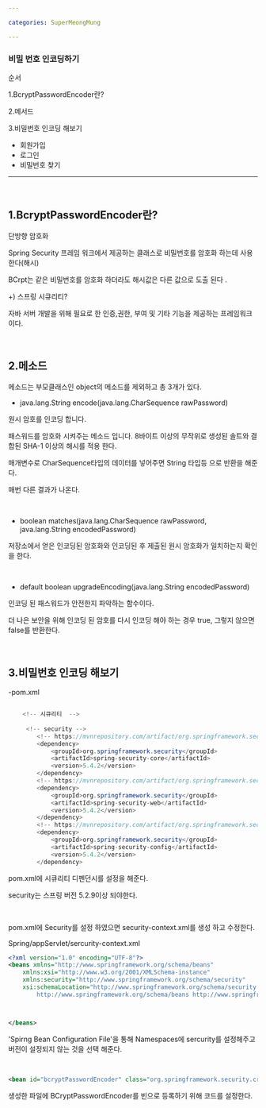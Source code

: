 ```yaml
---

categories: SuperMeongMung

---
```




### 비밀 번호 인코딩하기 

순서

1.BcryptPasswordEncoder란?

2.메서드 

3.비밀번호 인코딩 해보기
 - 회원가입
 - 로그인
 - 비밀번호 찾기


-----

&nbsp;

1.BcryptPasswordEncoder란?
---

단방향 암호화

Spring Security 프레임 워크에서 제공하는 클래스로 비밀번호를 암호화 하는데 사용한다(해시)


BCrpt는 같은 비밀번호를 암호화 하더라도 해시값은 다른 값으로 도출 된다 .



+) 스프링 시큐리티?

자바 서버 개발을 위해 필요로 한 인증,권한, 부여 및 기타 기능을 제공하는 프레임워크이다.



&nbsp;

2.메소드 
---

메소드는 부모클래스인 object의 메소드를 제외하고 총 3개가 있다.

- java.lang.String	encode​(java.lang.CharSequence rawPassword)

원시 암호를 인코딩 합니다.

패스워드를 암호화 시켜주는 메소드 입니다. 8바이트 이상의 무작위로 생성된 솔트와 결합된 SHA-1 이상의 해시를 적용 한다.

매개변수로 CharSequence타입의 데이터를 넣어주면 String 타입등 으로 반환을 해준다.

매번 다른 결과가 나온다.

&nbsp;

- boolean	matches​(java.lang.CharSequence rawPassword, java.lang.String encodedPassword)


저장소에서 얻은 인코딩된 암호화와 인코딩된 후 제출된 원시 암호화가 일치하는지 확인을 한다.

&nbsp;

- default boolean	upgradeEncoding​(java.lang.String encodedPassword)

인코딩 된 패스워드가 안전한지 파악하는 함수이다.

더 나은 보안을 위해 인코딩 된 암호를 다시 인코딩 해야 하는 경우 true, 그렇지 않으면 false를 반환한다.


&nbsp;

3.비밀번호 인코딩 해보기
-----

-pom.xml

```java
	
	<!-- 시큐리티  -->
	
	 <!-- security -->
        <!-- https://mvnrepository.com/artifact/org.springframework.security/spring-security-core -->
        <dependency>
            <groupId>org.springframework.security</groupId>
            <artifactId>spring-security-core</artifactId>
            <version>5.4.2</version>
        </dependency>
        <!-- https://mvnrepository.com/artifact/org.springframework.security/spring-security-web -->
        <dependency>
            <groupId>org.springframework.security</groupId>
            <artifactId>spring-security-web</artifactId>
            <version>5.4.2</version>
        </dependency>
        <!-- https://mvnrepository.com/artifact/org.springframework.security/spring-security-config -->
        <dependency>
            <groupId>org.springframework.security</groupId>
            <artifactId>spring-security-config</artifactId>
            <version>5.4.2</version>
        </dependency>

```
pom.xml에 시큐리티 디펜던시를 설정을 해준다. 

security는 스프링 버전 5.2.9이상 되야한다.

&nbsp;




pom.xml에 Security를 설정 하였으면 security-context.xml를 생성 하고 수정한다.


Spring/appServlet/sercurity-context.xml

```xml
<?xml version="1.0" encoding="UTF-8"?>
<beans xmlns="http://www.springframework.org/schema/beans"
	xmlns:xsi="http://www.w3.org/2001/XMLSchema-instance"
	xmlns:security="http://www.springframework.org/schema/security"
	xsi:schemaLocation="http://www.springframework.org/schema/security http://www.springframework.org/schema/security/spring-security.xsd
		http://www.springframework.org/schema/beans http://www.springframework.org/schema/beans/spring-beans.xsd">



</beans>
```

'Spirng Bean Configuration File'을 통해  Namespaces에 sercurity를 설정해주고 버전이 설정되지 않는 것을 선택 해준다.


&nbsp;


```xml
<bean id="bcryptPasswordEncoder" class="org.springframework.security.crypto.bcrypt.BCryptPasswordEncoder"></bean>
```
생성한 파일에 BCryptPasswordEncoder를 빈으로 등록하기 위해 코드를 설정한다.



